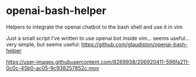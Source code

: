 # openai-bash-helper
Helpers to integrate the openai chatbot to the bash shell and use it in vim

Just a small script I’ve written to use openai bot inside vim… seems useful… very simple, but seems useful: https://github.com/glaudiston/openai-bash-helper


https://user-images.githubusercontent.com/8269938/206920411-596fa211-0c0c-45b0-ac05-9c938257852c.mov


